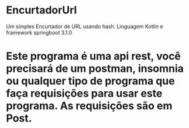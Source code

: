 # EncurtadorUrl
Um simples Encurtador de URL usando hash. Linguagem Kotlin e framework springboot 3.1.0


# Este programa é uma api rest, você precisará de um postman, insomnia ou qualquer tipo de programa que faça requisições para usar este programa. As requisições são em Post.


